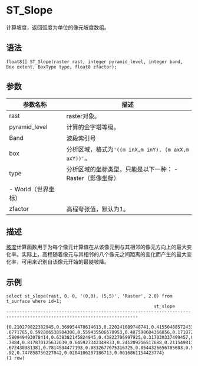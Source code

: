 # ST\_Slope

计算坡度，返回弧度为单位的像元坡度数组。

## 语法

```
float8[] ST_Slope(raster rast, integer pyramid_level, integer band, Box extent, BoxType type, float8 zfactor);
```

## 参数

|参数名称|描述|
|----|--|
|rast|raster对象。|
|pyramid\_level|计算的金字塔等级。|
|Band|波段索引号|
|box|分析区域，格式为`'((m inX,m inY), (m axX,m axY))'`。|
|type|分析区域的坐标类型，只能是以下一种： -   Raster（影像坐标）
-   World（世界坐标） |
|zfactor|高程夸张值，默认为1。|

## 描述

[坡度](http://desktop.arcgis.com/zh-cn/arcmap/10.3/tools/spatial-analyst-toolbox/slope.htm)计算函数用于为每个像元计算值在从该像元到与其相邻的像元方向上的最大变化率。实际上，高程随着像元与其相邻的八个像元之间距离的变化而产生的最大变化率，可用来识别自该像元开始的最陡坡降。

## 示例

```
select st_slope(rast, 0, 0, '(0,0), (5,5)', 'Raster', 2.0) from t_surface where id=1;
                                                        st_slope                                                        
------------------------------------------------------------------------------------------------------------------------
 {0.210279822382945,0.369954478614613,0.220241089748741,0.415504885724335,0.523380429142649,0.19079849696355,0.32493941.
.6771785,0.592806538904308,0.559435506670953,0.487598684366856,0.17107200555711,0.0840217922621739,0.381860307736563,0..
.580949493078414,0.638382145824945,0.43822706997925,0.317039337499457,0.284095352866283,0.284298114561498,0.49448931974.
.7884,0.817870125632039,0.645927342349833,0.241209216517688,0.211549813235801,0.339040463954188,0.636582806346833,0.934.
.672430381381,0.7814534477193,0.0832677675316725,0.0544326656785603,0.529537557031012,0.836305912538514,0.9446346707062.
.92,0.747858756227042,0.0284106287186713,0.0616861154423774}
(1 row)
```

